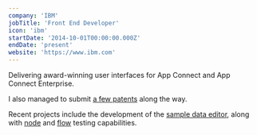 ```yaml
---
company: 'IBM'
jobTitle: 'Front End Developer'
icon: 'ibm'
startDate: '2014-10-01T00:00:00.000Z'
endDate: 'present'
website: 'https://www.ibm.com'
---
```


Delivering award-winning user interfaces for App Connect and App Connect Enterprise.

I also managed to submit [a few patents](https://patents.google.com/?q=ibm&inventor=ashley+harrison&oq=ashley+harrison+ibm) along the way.

Recent projects include the development of the [sample data editor](https://community.ibm.com/community/user/integration/viewdocument/test-your-mappings-and-transformati?CommunityKey=77544459-9fda-40da-ae0b-fc8c76f0ce18&tab=librarydocuments), along with [node](https://community.ibm.com/community/user/integration/viewdocument/rapidly-develop-your-flows-with-the?CommunityKey=77544459-9fda-40da-ae0b-fc8c76f0ce18&tab=librarydocuments&LibraryFolderKey=6d429545-f6c6-4418-adae-8aafaaf2c081&DefaultView=folder) and [flow](https://community.ibm.com/community/user/integration/blogs/sarah-hewitt1/2020/08/18/gain-confidence-in-your-flows-while-authoring) testing capabilities.
